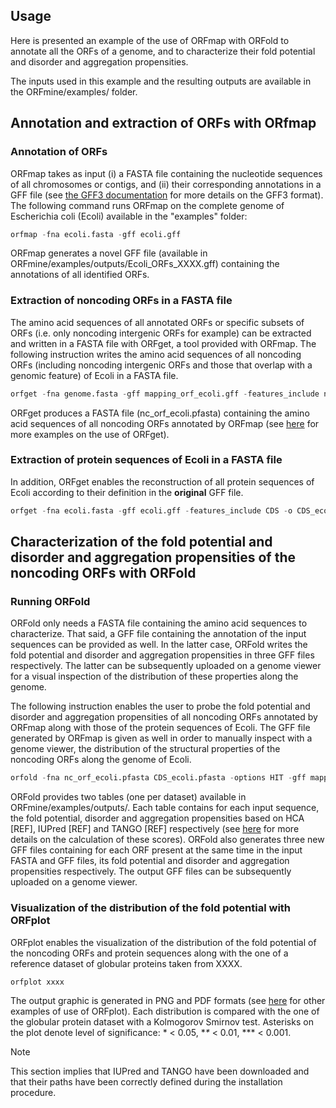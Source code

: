 ## Usage
Here is presented an example of the use of ORFmap with ORFold 
to annotate all the ORFs of a genome, and to characterize their fold potential
and disorder and aggregation propensities.

The inputs used in this example and the resulting outputs are 
available in the ORFmine/examples/ folder.


## Annotation and extraction of ORFs with ORfmap

### Annotation of ORFs
ORFmap takes as input (i) a FASTA file containing the nucleotide
sequences of all chromosomes or contigs, and (ii) their corresponding 
annotations in a GFF file (see 
[the GFF3 documentation](https://github.com/The-Sequence-Ontology/Specifications/blob/master/gff3.md)
for more details on the GFF3 format). 
The following command runs ORFmap on the complete genome of Escherichia
coli (Ecoli) available in the "examples" folder:

``` python
orfmap -fna ecoli.fasta -gff ecoli.gff
```
ORFmap generates a novel GFF file (available in 
ORFmine/examples/outputs/Ecoli_ORFs_XXXX.gff)
containing the annotations of all identified ORFs. 

### Extraction of noncoding ORFs in a FASTA file
The amino acid sequences of 
all annotated ORFs or specific subsets of ORFs (i.e. only noncoding 
intergenic ORFs for example) can be extracted and written in a 
FASTA file with ORFget, a tool provided with ORFmap. The following 
instruction writes the amino acid sequences of all noncoding ORFs (including 
noncoding intergenic ORFs and those that overlap with a genomic feature) 
of Ecoli in a FASTA file.


``` python
orfget -fna genome.fasta -gff mapping_orf_ecoli.gff -features_include nc -o nc_orf_ecoli
```

ORFget produces a FASTA file (nc_orf_ecoli.pfasta) containing the amino acid sequences
of all noncoding ORFs annotated by ORFmap (see [here](./orfget_run.md) for more examples 
on the use of ORFget). 

### Extraction of protein sequences of Ecoli in a FASTA file
In addition, ORFget enables the reconstruction of all protein 
sequences of Ecoli according to their definition in the **original**
GFF file.


``` python
orfget -fna ecoli.fasta -gff ecoli.gff -features_include CDS -o CDS_ecoli
```



## Characterization of the fold potential and disorder and aggregation propensities of the noncoding ORFs with ORFold


### Running ORFold
ORFold only needs a FASTA file containing the amino acid
sequences to characterize. That said, a GFF 
file containing the annotation of the input sequences can be provided
as well. In the latter case, ORFold writes the fold potential
and disorder and aggregation propensities in three GFF files respectively.
The latter can be subsequently uploaded on a genome viewer for a 
visual inspection of the distribution of these properties along
the genome. 

The following instruction enables the user to probe the fold 
potential and disorder and aggregation propensities of all noncoding
ORFs annotated by ORFmap along with those of the protein sequences
of Ecoli. The GFF file generated by ORFmap is given as well in order
to manually inspect with a genome viewer, the distribution of
the structural properties
 of the noncoding ORFs along the genome of Ecoli.

``` python
orfold -fna nc_orf_ecoli.pfasta CDS_ecoli.pfasta -options HIT -gff mapping_orf_ecoli.gff ecoli.gff
```

ORFold provides two tables (one per dataset) available in
ORFmine/examples/outputs/. Each table contains for each input 
sequence, the fold potential, disorder and aggregation propensities
based on HCA [REF], IUPred [REF] and TANGO [REF] respectively 
(see [here](./How_it_works_orfold.md) for more details on the calculation of these scores).
ORFold also generates three new GFF files containing for each
ORF present at the same time in the input FASTA and GFF files, 
its fold potential
and disorder and aggregation propensities respectively. The output
GFF files can be subsequently uploaded on a genome viewer.


### Visualization of the distribution of the fold potential with ORFplot

ORFplot enables the visualization of the distribution of the fold
potential of the noncoding ORFs and protein sequences along with the one of a reference dataset
of globular proteins taken from XXXX.

``` python
orfplot xxxx
```

The output graphic is generated in PNG and PDF formats (see 
[here](./orfplot_run.md) for other examples of use of ORFplot). Each
distribution is compared with the one of the globular protein dataset
with a Kolmogorov Smirnov test. Asterisks on the plot denote level 
of significance: * < 0.05, \**\** < 0.01, *** < 0.001.


<div class="admonition note">
    <p class="first admonition-title">
        Note
    </p>
    <p class="last">
        This section implies that IUPred and TANGO have been downloaded 
and that their paths have been correctly defined during the installation 
procedure. 
    </p>
</div>
